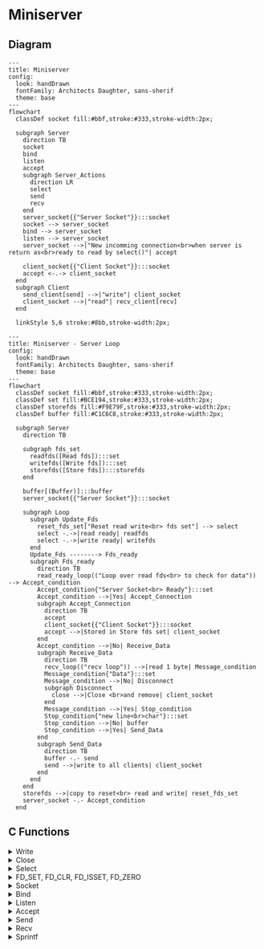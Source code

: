 # Miniserver

## Diagram

<link href="https://fonts.googleapis.com/css2?family=Architects+Daughter&display=swap" rel="stylesheet">


```mermaid
---
title: Miniserver
config:
  look: handDrawn
  fontFamily: Architects Daughter, sans-sherif
  theme: base
---
flowchart
  classDef socket fill:#bbf,stroke:#333,stroke-width:2px;

  subgraph Server
    direction TB
    socket
    bind
    listen
    accept
    subgraph Server_Actions
      direction LR
      select
      send
      recv
    end
    server_socket{{"Server Socket"}}:::socket
    socket --> server_socket
    bind --> server_socket
    listen --> server_socket
    server_socket -->|"New incomming connection<br>when server is return as<br>ready to read by select()"| accept
    
    client_socket{{"Client Socket"}}:::socket
    accept <-.-> client_socket
  end
  subgraph Client
    send_client[send] -->|"write"| client_socket
    client_socket -->|"read"| recv_client[recv]
  end

  linkStyle 5,6 stroke:#8bb,stroke-width:2px;
```

```mermaid
---
title: Miniserver - Server Loop
config:
  look: handDrawn
  fontFamily: Architects Daughter, sans-sherif
  theme: base
---
flowchart
  classDef socket fill:#bbf,stroke:#333,stroke-width:2px;
  classDef set fill:#BCE194,stroke:#333,stroke-width:2px;
  classDef storefds fill:#F9E79F,stroke:#333,stroke-width:2px;
  classDef buffer fill:#C1C6C8,stroke:#333,stroke-width:2px;

  subgraph Server
    direction TB

    subgraph fds_set
      readfds([Read fds]):::set
      writefds([Write fds]):::set
      storefds([Store fds]):::storefds
    end

    buffer[(Buffer)]:::buffer
    server_socket{{"Server Socket"}}:::socket

    subgraph Loop
      subgraph Update_Fds
        reset_fds_set["Reset read write<br> fds set"] --> select
        select -.->|read ready| readfds
        select -.->|write ready| writefds
      end
      Update_Fds --------> Fds_ready
      subgraph Fds_ready
        direction TB
        read_ready_loop(("Loop over read fds<br> to check for data")) --> Accept_condition
        Accept_condition{"Server Socket<br> Ready"}:::set
        Accept_condition -->|Yes| Accept_Connection
        subgraph Accept_Connection
          direction TB
          accept
          client_socket{{"Client Socket"}}:::socket
          accept -->|Stored in Store fds set| client_socket
        end
        Accept_condition -->|No| Receive_Data
        subgraph Receive_Data
          direction TB
          recv_loop(("recv loop")) -->|read 1 byte| Message_condition
          Message_condition{"Data"}:::set
          Message_condition -->|No| Disconnect
          subgraph Disconnect
            close -->|Close <br>and remove| client_socket
          end
          Message_condition -->|Yes| Stop_condition
          Stop_condition{"new line<br>char"}:::set
          Stop_condition -->|No| buffer
          Stop_condition -->|Yes| Send_Data
        end
        subgraph Send_Data
          direction TB
          buffer -.- send
          send -->|write to all clients| client_socket
        end
      end
    end
    storefds -->|copy to reset<br> read and write| reset_fds_set
    server_socket -.- Accept_condition
  end

```

## C Functions

<details>
<summary>Write</summary>

```c
ssize_t write(int fd, const void *buf, size_t count);
```

Writes up to `count` bytes from the buffer starting at `buf` to the file referred to by the file descriptor `fd`.

Errors happen when the function returns `-1`. The global variable `errno` is set to indicate the error.

Example:

```c
#include <unistd.h>

int main(void)
{
    char *str = "Hello, World!\n";
    write(1, str, 14);
    return (0);
}
```

</details>

<details>
<summary>Close</summary>

```c
int close(int fd);
```

Closes the file descriptor `fd`.

Errors happen when the function returns `-1`. The global variable `errno` is set to indicate the error.

Example:

```c
#include <unistd.h>

int main(void)
{
    int fd = open("file.txt", O_RDONLY);
    close(fd);
    return (0);
}
```

</details>

<details>
<summary>Select</summary>

```c
int select(int nfds, fd_set *readfds, fd_set *writefds, fd_set *exceptfds, struct timeval *timeout);
```

The `select()` function allows a program to monitor multiple file descriptors, waiting until one or more of the file descriptors become "ready" for some class of I/O operation.
When `select()` returns, the `fd_set` structures are updated to reflect which file descriptors are ready.

**Limitations**:
- The maximum number of file descriptors that `select()` can monitor is defined by the constant `FD_SETSIZE`. Usually, it is 1024.

**Parameters**:
- nfds: 
  - the highest-numbered file descriptor in any of the three sets, plus 1.
- readfds:
  - the set of file descriptors to be checked for being ready to read.
- writefds:
  - the set of file descriptors to be checked for being ready to write.
- exceptfds:
  - the set of file descriptors to be checked for error conditions.
- timeout:
  - the maximum time to wait before returning.
    - If `NULL`, `select()` will block indefinitely until at least one file descriptor is ready.
    - If `0`, `select()` will return immediately.
    - If not `NULL`, the `struct timeval` structure it points to specifies the maximum time to wait.
      - The `tv_sec` field specifies the number of seconds, and the `tv_usec` field specifies the number of microseconds.
      - The maximum time limit is 31.7 minutes.

**Returns**: 
- the number of file descriptors contained in the three returned descriptor sets (that is, the total number of bits that are set in readfds, writefds, exceptfds) which may be zero if the timeout expires before anything interesting happens.
- `-1` on error. The global variable `errno` is set to indicate the error.

**Example**:

```c
#include <sys/select.h>
#include <sys/time.h>
#include <sys/types.h>
#include <unistd.h>

int main(void)
{
    fd_set readfds;
    struct timeval tv;
    int retval;

    FD_ZERO(&readfds);
    FD_SET(0, &readfds);

    tv.tv_sec = 5;
    tv.tv_usec = 0;

    retval = select(1, &readfds, NULL, NULL, &tv);

    if (retval == -1)
        perror("select()");
    else if (retval)
        printf("Data is available now.\n");
    else
        printf("No data within five seconds.\n");

    return (0);
}
```

</details>

<details>
<summary>FD_SET, FD_CLR, FD_ISSET, FD_ZERO</summary>

```c
void FD_SET(int fd, fd_set *set);
```

```c
void FD_CLR(int fd, fd_set *set);
```

```c
int FD_ISSET(int fd, fd_set *set);
```

```c
void FD_ZERO(fd_set *set);
```

These functions are used to manipulate file descriptor sets.

- `FD_SET()` adds the file descriptor `fd` to the set `set`.
- `FD_CLR()` removes the file descriptor `fd` from the set `set`.
- `FD_ISSET()` tests whether the file descriptor `fd` is a member of the set `set`.
  - Returns a non-zero value if `fd` is a member of the set, and zero otherwise.
- `FD_ZERO()` initializes the set `set` to the null set.

</details>

<details>
<summary>Socket</summary>

```c
int socket(int domain, int type, int protocol);
```

Creates an endpoint for communication and returns a file descriptor that refers to the endpoint.

**Parameters**:

- domain:
  - the communication domain in which the socket should be created.
    - `AF_INET`: IPv4 Internet protocols.
    - `AF_INET6`: IPv6 Internet protocols.
    - `AF_UNIX`: Local communication.
    - ...
- type:
  - the type of socket to be created. Specifies the communication semantics.
    - `SOCK_STREAM`: Provides sequenced, reliable, two-way, connection-based byte streams.
    - `SOCK_DGRAM`: Supports datagrams (connectionless, unreliable messages of a fixed maximum length).
    - `SOCK_RAW`: Provides raw network protocol access.
    - ...
- protocol:
  - the protocol to be used with the socket.
    - `0`: The default protocol for the given domain and type.

**Returns**:
- a file descriptor that refers to the endpoint.
- `-1` on error. The global variable `errno` is set to indicate the error.

**Example**:

```c
#include <sys/types.h>
#include <sys/socket.h>

int main(void)
{
    int sockfd = socket(AF_INET, SOCK_STREAM, 0);
    if (sockfd == -1)
        perror("socket()");
    close(sockfd);
    return (0);
}
```

</details>

<details>
<summary>Bind</summary>

```c
int bind(int sockfd, const struct sockaddr *addr, socklen_t addrlen);
```

Assigns the address specified by `addr` to the socket referred to by the file descriptor `sockfd`.

**Parameters**:

- sockfd:
  - the file descriptor of the socket.
- addr:
  - a pointer to a `sockaddr` structure containing the address to be assigned to the socket.
- addrlen:
  - the size of the `sockaddr` structure pointed to by `addr`.

**Returns**:
- `0` on success.
- `-1` on error. The global variable `errno` is set to indicate the error.
  
**Example**:

```c
#include <sys/types.h>
#include <sys/socket.h>
#include <arpa/inet.h>

int main(void)
{
    int sockfd = socket(AF_INET, SOCK_STREAM, 0);
    struct sockaddr_in addr;

    addr.sin_family = AF_INET;
    addr.sin_port = htons(8080);
    addr.sin_addr.s_addr = INADDR_ANY;

    if (bind(sockfd, (struct sockaddr *)&addr, sizeof(addr)) == -1)
        perror("bind()");
    
    printf("Address family: %d\n", addr.sin_family);
    printf("Port: %d\n", ntohs(addr.sin_port));
    printf("IP address: %s\n", inet_ntoa(addr.sin_addr));
    close(sockfd);
    return (0);
}
```

</details>

<details>
<summary>Listen</summary>

```c
int listen(int sockfd, int backlog);
```

Marks the socket referred to by `sockfd` as a passive socket, that is, as a socket that will be used to accept incoming connection requests.

**Parameters**:
- sockfd:
  - the file descriptor of the socket.
- backlog:
  - the maximum length to which the queue of pending connections for the socket may grow.
  - If a connection request arrives when the queue is full, the client may receive an error with an indication of `ECONNREFUSED`.
  - If `backlog` is greater than `SOMAXCONN`, the value of `SOMAXCONN` is used. `SOMAXCONN` is a system-defined constant.
  - If `backlog` is set to `0`, the kernel will use a default value.

**Returns**:
- `0` on success.
- `-1` on error. The global variable `errno` is set to indicate the error.

**Example**:

```c
#include <sys/types.h>
#include <sys/socket.h>
#include <arpa/inet.h>

int main(void)
{
    int sockfd = socket(AF_INET, SOCK_STREAM, 0);
    struct sockaddr_in addr;

    addr.sin_family = AF_INET;
    addr.sin_port = htons(8080);
    addr.sin_addr.s_addr = INADDR_ANY;

    if (bind(sockfd, (struct sockaddr *)&addr, sizeof(addr)) == -1)
        perror("bind()");

    if (listen(sockfd, 5) == -1)
        perror("listen()");

    printf("Listening on port %d\n", ntohs(addr.sin_port));
    close(sockfd);
    return (0);
}
```

</details>

<details>
<summary>Accept</summary>

```c
int accept(int sockfd, struct sockaddr *addr, socklen_t *addrlen);
```

Accepts a new incoming connection on the socket referred to by the file descriptor `sockfd`.

**Parameters**:
- sockfd:
  - the file descriptor of the socket.
- addr:
  - a pointer to a `sockaddr` structure that will contain the address of the connecting entity.
- addrlen:
  - a pointer to a `socklen_t` that will contain the size of the `sockaddr` structure pointed to by `addr`.

**Returns**:
- a file descriptor for the accepted socket.
- `-1` on error. The global variable `errno` is set to indicate the error.

**Example**:

```c
// To connect to the server, use the command: nc
// nc 127.0.0.1 8080

#include <sys/types.h>
#include <sys/socket.h>
#include <arpa/inet.h>

int main(void)
{
    int sockfd = socket(AF_INET, SOCK_STREAM, 0);
    if (sockfd == -1)
        perror("socket()");
    struct sockaddr_in addr;
    socklen_t addrlen = sizeof(addr);

    addr.sin_family = AF_INET;
    addr.sin_port = htons(8080);
    addr.sin_addr.s_addr = inet_addr("127.0.0.1");

    if (bind(sockfd, (struct sockaddr *)&addr, sizeof(addr)) == -1)
        perror("bind()");

    if (listen(sockfd, 5) == -1)
        perror("listen()");

    int newsockfd = accept(sockfd, (struct sockaddr *)&addr, &addrlen);
    if (newsockfd == -1)
        perror("accept()");

    printf("Accepted connection from %s:%d\n", inet_ntoa(addr.sin_addr), ntohs(addr.sin_port));
    close(newsockfd);
    close(sockfd);
    return (0);
}
```

</details>

<details>
<summary>Send</summary>

```c
ssize_t send(int sockfd, const void *buf, size_t len, int flags);
```

Sends a message on the socket referred to by the file descriptor `sockfd`. 

**Parameters**:
- sockfd:
  - the file descriptor of the socket.
- buf:
  - a pointer to the buffer containing the message to be sent.
- len:
  - the length of the message in bytes.
- flags:
  - the type of message transmission.
    - `0`: No flags are set.
    - `MSG_OOB`: Send out-of-band data.
    - `MSG_EOR`: Indicate the end of a record.
    - `MSG_NOSIGNAL`: Do not send a `SIGPIPE` signal if the peer has closed the connection.
    - ...

**Returns**:
- the number of bytes sent.
- `-1` on error. The global variable `errno` is set to indicate the error.

**Example**:

```c
// To connect to the server, use the command: nc
// nc 127.0.0.1 8080
// You should see the message "Hello, World!" on the client side.
#include <sys/types.h>
#include <sys/socket.h>
#include <arpa/inet.h>

int main(void)
{
  int sockfd = socket(AF_INET, SOCK_STREAM, 0);
  if (sockfd == -1)
    perror("socket()");
  struct sockaddr_in addr;
  socklen_t addrlen = sizeof(addr);

  addr.sin_family = AF_INET;
  addr.sin_port = htons(8080);
  addr.sin_addr.s_addr = inet_addr("127.0.0.1");

  if (bind(sockfd, (struct sockaddr *)&addr, sizeof(addr)) == -1)
    perror("bind()");

  if (listen(sockfd, 5) == -1)
    perror("listen()");
  
  int newsockfd = accept(sockfd, (struct sockaddr *)&addr, &addrlen);
  if (newsockfd == -1)
    perror("accept()");

  char *msg = "Hello, World!";
  if (send(newsockfd, msg, 13, 0) == -1)
    perror("send()");

  close(newsockfd);
  close(sockfd);
  return (0);
}
```

</details>

<details>
<summary>Recv</summary>

```c
ssize_t recv(int sockfd, void *buf, size_t len, int flags);
```

Receives a message from a socket.

**Parameters**:
- sockfd:
  - the file descriptor of the socket.
- buf:
  - a pointer to the buffer where the message should be stored.
- len:
  - the length of the buffer in bytes.
- flags:
  - the type of message reception.
    - `0`: No flags are set.
    - `MSG_OOB`: Receive out-of-band data.
    - `MSG_PEEK`: Return data from the beginning of the receive queue without removing it from the queue.
    - `MSG_WAITALL`: Block until the full amount of data can be returned.
    - ...

**Returns**:
- the number of bytes received.
- `0` when the peer has performed an orderly shutdown.
- `-1` on error. The global variable `errno` is set to indicate the error.

**Example**:

```c
#include <sys/types.h>
#include <sys/socket.h>
#include <arpa/inet.h>

int main(void)
{
  // To receive the message, use the command: nc
  // nc localhost 8080
  int sockfd = socket(AF_INET, SOCK_STREAM, 0);
  if (sockfd == -1)
      perror("socket()");
  struct sockaddr_in addr;
  socklen_t addrlen = sizeof(addr);

  addr.sin_family = AF_INET;
  addr.sin_port = htons(8080);
  addr.sin_addr.s_addr = inet_addr("127.0.0.1");

  if (bind(sockfd, (struct sockaddr *)&addr, sizeof(addr)) == -1)
      perror("bind()");
  
  if (listen(sockfd, 5) == -1)
      perror("listen()");
  
  int newsockfd = accept(sockfd, (struct sockaddr *)&addr, &addrlen);
  if (newsockfd == -1)
      perror("accept()");

  char buf[1024];
  if (recv(newsockfd, buf, 1024, 0) == -1)
      perror("recv()");

  printf("Received message: %s\n", buf);
  close(newsockfd);
  close(sockfd);
  return (0);
}
```

</details>

<details>
<summary>Sprintf</summary>

```c
int sprintf(char *str, const char *format, ...);
```

Writes the formatted data to the string `str`. The function is similar to `printf()` but writes the **output to a string instead of file descriptor**.

**Parameters**:
- str:
  - a pointer to the buffer where the formatted data should be stored.
- format:
  - a format string that contains the text to be written to the buffer.

**Returns**:
- the number of characters written to the buffer.
- a negative value if an error occurred.

**Example**:

```c
#include <stdio.h>

int main(void)
{
    char buf[1024];
    sprintf(buf, "Hello, %s!\n", "World");
    printf("%s", buf);
    return (0);
}
```